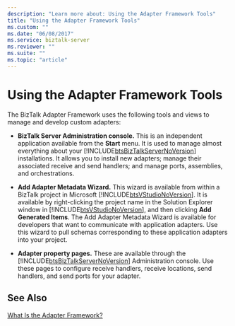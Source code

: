 ```yaml
---
description: "Learn more about: Using the Adapter Framework Tools"
title: "Using the Adapter Framework Tools"
ms.custom: ""
ms.date: "06/08/2017"
ms.service: biztalk-server
ms.reviewer: ""
ms.suite: ""
ms.topic: "article"
---
```

# Using the Adapter Framework Tools
The BizTalk Adapter Framework uses the following tools and views to manage and develop custom adapters:  
  
- **BizTalk Server Administration console.** This is an independent application available from the **Start** menu. It is used to manage almost everything about your [!INCLUDE[btsBizTalkServerNoVersion](../includes/btsbiztalkservernoversion-md.md)] installations. It allows you to install new adapters; manage their associated receive and send handlers; and manage ports, assemblies, and orchestrations.  
  
- **Add Adapter Metadata Wizard.** This wizard is available from within a BizTalk project in Microsoft [!INCLUDE[btsVStudioNoVersion](../includes/btsvstudionoversion-md.md)]. It is available by right-clicking the project name in the Solution Explorer window in [!INCLUDE[btsVStudioNoVersion](../includes/btsvstudionoversion-md.md)], and then clicking **Add Generated Items**. The Add Adapter Metadata Wizard is available for developers that want to communicate with application adapters. Use this wizard to pull schemas corresponding to these application adapters into your project.  
  
- **Adapter property pages.** These are available through the [!INCLUDE[btsBizTalkServerNoVersion](../includes/btsbiztalkservernoversion-md.md)] Administration console. Use these pages to configure receive handlers, receive locations, send handlers, and send ports for your adapter.  
  
## See Also  
 [What Is the Adapter Framework?](../core/what-is-the-adapter-framework.md)
